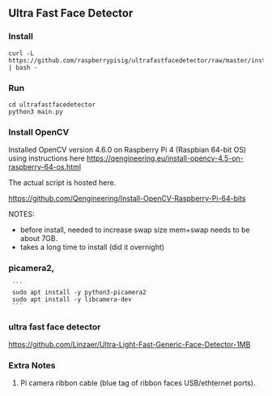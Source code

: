 ## Ultra Fast Face Detector

### Install
```
curl -L https://github.com/raspberrypisig/ultrafastfacedetector/raw/master/install.sh | bash -
```

### Run
```
cd ultrafastfacedetector
python3 main.py
```


### Install OpenCV

Installed OpenCV version 4.6.0 on Raspberry Pi 4 (Raspbian 64-bit OS) using instructions here 
https://qengineering.eu/install-opencv-4.5-on-raspberry-64-os.html

The actual script is hosted here.

https://github.com/Qengineering/Install-OpenCV-Raspberry-Pi-64-bits

NOTES:

   - before install, needed to increase swap size mem+swap needs to be about 7GB. 
   - takes a long time to install (did it overnight)

### picamera2,
     ``` 
     sudo apt install -y python3-picamera2
     sudo apt install -y libcamera-dev
     ```

### ultra fast face detector

https://github.com/Linzaer/Ultra-Light-Fast-Generic-Face-Detector-1MB

### Extra Notes

1. Pi camera ribbon cable (blue tag  of ribbon faces USB/ethternet ports).



